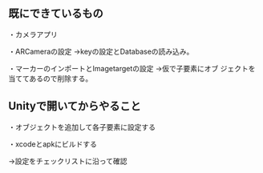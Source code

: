 ## 既にできているもの
・カメラアプリ

・ARCameraの設定
→keyの設定とDatabaseの読み込み。

・マーカーのインポートとImagetargetの設定
→仮で子要素にオブ ジェクトを当ててあるので削除する。

## Unityで開いてからやること
・オブジェクトを追加して各子要素に設定する

・xcodeとapkにビルドする

→設定をチェックリストに沿って確認
